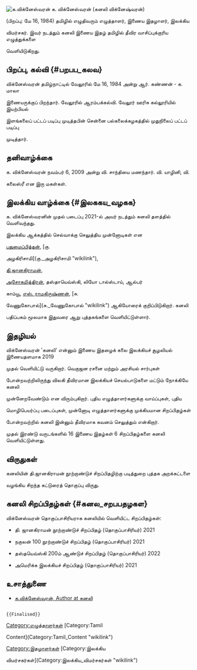 ![க.விக்னேஸ்வரன்](Ka.vik.jpg "க.விக்னேஸ்வரன்") க. விக்னேஸ்வரன் (கனலி விக்னேஷ்வரன்)
(பிறப்பு: மே 16, 1984) தமிழில் எழுதிவரும் எழுத்தாளர், இணைய இதழாளர், இலக்கிய
விமர்சகர். இவர் நடத்தும் கனலி இணைய இதழ் தமிழில் தீவிர வாசிப்புக்குரிய எழுத்துக்களை
வெளியிடுகிறது.

## பிறப்பு, கல்வி {#பறபப_கலவ}

விக்னேஸ்வரன் தமிழ்நாட்டில் வேலூரில் மே 16, 1984 அன்று ஆர். கண்ணன் - க. மாலா
இணையருக்குப் பிறந்தார். வேலூரில் ஆரம்பக்கல்வி. வேலூர் ஊரிசு கல்லூரியில் இயற்பியல்
இளங்கலைப் பட்டப் படிப்பு முடித்தபின் சென்னை பல்கலைக்கழகத்தில் முதுநிலைப் பட்டப் படிப்பு
முடித்தார்.

## தனிவாழ்க்கை

க. விக்னேஸ்வரன் நவம்பர் 6, 2009 அன்று வி. சாந்தியை மணந்தார். வி. யாழினி, வி.
கலைஸ்ரீ என இரு மகள்கள்.

## இலக்கிய வாழ்க்கை {#இலககய_வழகக}

க. விக்னேஸ்வரனின் முதல் படைப்பு 2021-ல் அவர் நடத்தும் கனலி தளத்தில் வெளிவந்தது.
இலக்கிய ஆக்கத்தில் செல்வாக்கு செலுத்திய முன்னோடிகள் என
[புதுமைப்பித்தன்](புதுமைப்பித்தன் "wikilink"), [கு.
அழகிரிசாமி](கு._அழகிரிசாமி "wikilink"),
[தி.ஜானகிராமன்](தி.ஜானகிராமன் "wikilink"),
[அசோகமித்திரன்](அசோகமித்திரன் "wikilink"), தஸ்தாயெவ்ஸ்கி, லியோ டால்ஸ்டாய், ஆல்பர்
காம்யூ, [எஸ். ராமகிருஷ்ணன்](எஸ்._ராமகிருஷ்ணன் "wikilink"), [சு.
வேணுகோபால்](சு._வேணுகோபால் "wikilink") ஆகியோரைக் குறிப்பிடுகிறார். கனலி
பதிப்பகம் மூலமாக இதுவரை ஆறு புத்தகங்களை வெளியிட்டுள்ளார்.

## இதழியல்

விக்னேஸ்வரன் \'கனலி\' என்னும் இணைய இதழைக் கலை இலக்கியச் சூழலியல் இணையதளமாக 2019
முதல் வெளியிட்டு வருகிறார். வெகுஜன ரசனை மற்றும் அரசியல் சார்புகள்
போன்றவற்றிலிருந்து விலகி தீவிரமான இலக்கியச் செயல்பாடுகளை மட்டும் நோக்கியே கனலி
முன்னேறவேண்டும் என விரும்புகிறார். புதிய எழுத்தாளர்களுக்கு வாய்ப்புகள், புதிய
மொழிபெயர்ப்பு படைப்புகள், முன்னோடி எழுத்தாளர்களுக்கு முக்கியமான சிறப்பிதழ்கள்
போன்றவற்றில் கனலி இன்னும் தீவிரமாக கவனம் செலுத்தும் என்கிறார்.

முதல் இரண்டு வருடங்களில் 16 இணைய இதழ்கள் 6 சிறப்பிதழ்களை கனலி வெளியிட்டுள்ளது.

## விருதுகள்

கனலியின் தி.ஜானகிராமன் நூற்றாண்டுச் சிறப்பிதழிற்கு படித்துறை புத்தக அறக்கட்டளை
வழங்கிய சிறந்த கட்டுரைத் தொகுப்பு விருது.

## கனலி சிறப்பிதழ்கள் {#கனல_சறபபதழகள}

விக்னேஸ்வரன் தொகுப்பாசிரியராக கனலியில் வெளியிட்ட சிறப்பிதழ்கள்:

-   தி. ஜானகிராமன் நூற்றாண்டுச் சிறப்பிதழ் (தொகுப்பாசிரியர்) 2021
-   நகுலன் 100 நூற்றாண்டுச் சிறப்பிதழ் (தொகுப்பாசிரியர்) 2021
-   தஸ்தயெவ்ஸ்கி 200ம் ஆண்டுச் சிறப்பிதழ் (தொகுப்பாசிரியர்) 2022
-   அமெரிக்க இலக்கியச் சிறப்பிதழ் (தொகுப்பாசிரியர்) 2021

## உசாத்துணை

-   [க.விக்னேஸ்வரன், Author at கனலி](https://kanali.in/author/vigneswaran/)

```{=mediawiki}
{{Finalised}}
```
[Category:எழுத்தாளர்கள்](Category:எழுத்தாளர்கள் "wikilink") [Category:Tamil
Content](Category:Tamil_Content "wikilink")
[Category:இதழாளர்கள்](Category:இதழாளர்கள் "wikilink") [Category:இலக்கிய
விமர்சகர்கள்](Category:இலக்கிய_விமர்சகர்கள் "wikilink")
